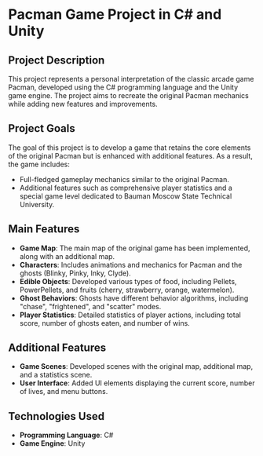 # Pacman Game Project in C# and Unity

## Project Description

This project represents a personal interpretation of the classic arcade game Pacman, developed using the C# programming language and the Unity game engine. The project aims to recreate the original Pacman mechanics while adding new features and improvements.

## Project Goals

The goal of this project is to develop a game that retains the core elements of the original Pacman but is enhanced with additional features. As a result, the game includes:
- Full-fledged gameplay mechanics similar to the original Pacman.
- Additional features such as comprehensive player statistics and a special game level dedicated to Bauman Moscow State Technical University.

## Main Features

- **Game Map**: The main map of the original game has been implemented, along with an additional map.
- **Characters**: Includes animations and mechanics for Pacman and the ghosts (Blinky, Pinky, Inky, Clyde).
- **Edible Objects**: Developed various types of food, including Pellets, PowerPellets, and fruits (cherry, strawberry, orange, watermelon).
- **Ghost Behaviors**: Ghosts have different behavior algorithms, including "chase", "frightened", and "scatter" modes.
- **Player Statistics**: Detailed statistics of player actions, including total score, number of ghosts eaten, and number of wins.

## Additional Features

- **Game Scenes**: Developed scenes with the original map, additional map, and a statistics scene.
- **User Interface**: Added UI elements displaying the current score, number of lives, and menu buttons.

## Technologies Used

- **Programming Language**: C#
- **Game Engine**: Unity
